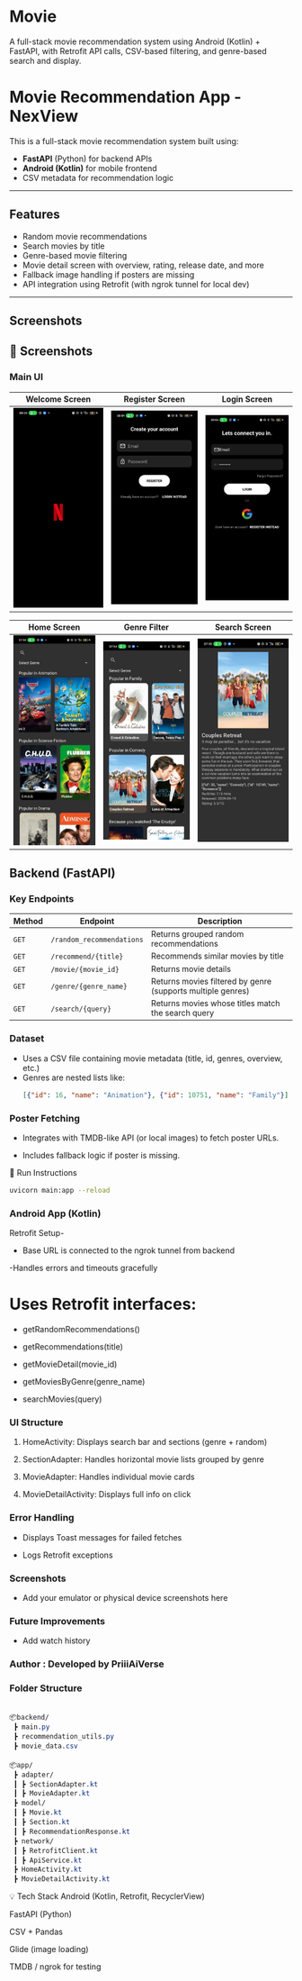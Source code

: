 # Movie
A full-stack movie recommendation system using Android (Kotlin) + FastAPI, with Retrofit API calls, CSV-based filtering, and genre-based search and display.

#  Movie Recommendation App - NexView

This is a full-stack movie recommendation system built using:
-  **FastAPI** (Python) for backend APIs
-  **Android (Kotlin)** for mobile frontend
-  CSV metadata for recommendation logic

---

##  Features

-  Random movie recommendations
-  Search movies by title
-  Genre-based movie filtering
-  Movie detail screen with overview, rating, release date, and more
-  Fallback image handling if posters are missing
-  API integration using Retrofit (with ngrok tunnel for local dev)

---

##  Screenshots

## 📸 Screenshots

### Main UI


| Welcome Screen            | Register Screen           | Login Screen              |
|---------------------------|---------------------------|---------------------------|
| ![](ScreenShorts/02.jpg)  | ![](ScreenShorts/04.jpg)  | ![](ScreenShorts/03.jpg)  |

| Home Screen               | Genre Filter              | Search Screen             |
|---------------------------|---------------------------|---------------------------|
| ![](ScreenShorts/05.jpg)  | ![](ScreenShorts/06.jpg)  | ![](ScreenShorts/07.jpg)  |




##  Backend (FastAPI)

###  Key Endpoints

| Method | Endpoint | Description |
|--------|----------|-------------|
| `GET`  | `/random_recommendations` | Returns grouped random recommendations |
| `GET`  | `/recommend/{title}` | Recommends similar movies by title |
| `GET`  | `/movie/{movie_id}` | Returns movie details |
| `GET`  | `/genre/{genre_name}` | Returns movies filtered by genre (supports multiple genres) |
| `GET`  | `/search/{query}` | Returns movies whose titles match the search query |

###  Dataset
- Uses a CSV file containing movie metadata (title, id, genres, overview, etc.)
- Genres are nested lists like:
  ```json
  [{"id": 16, "name": "Animation"}, {"id": 10751, "name": "Family"}]

  ```
  
### Poster Fetching
- Integrates with TMDB-like API (or local images) to fetch poster URLs.

- Includes fallback logic if poster is missing.

🔧 Run Instructions

```bash
uvicorn main:app --reload
```

### Android App (Kotlin)
 Retrofit Setup- 
- Base URL is connected to the ngrok tunnel from backend

-Handles errors and timeouts gracefully

# Uses Retrofit interfaces:

- getRandomRecommendations()

- getRecommendations(title)

- getMovieDetail(movie_id)

- getMoviesByGenre(genre_name)

- searchMovies(query)

###  UI Structure
1. HomeActivity: Displays search bar and sections (genre + random)

2. SectionAdapter: Handles horizontal movie lists grouped by genre

3. MovieAdapter: Handles individual movie cards

4. MovieDetailActivity: Displays full info on click

###  Error Handling
- Displays Toast messages for failed fetches

- Logs Retrofit exceptions

### Screenshots
- Add your emulator or physical device screenshots here

### Future Improvements
- Add watch history


### Author  : Developed by PriiiAiVerse

 
 ### Folder Structure
```css

📦backend/
 ┣ main.py
 ┣ recommendation_utils.py
 ┣ movie_data.csv

📦app/
 ┣ adapter/
 ┃ ┣ SectionAdapter.kt
 ┃ ┣ MovieAdapter.kt
 ┣ model/
 ┃ ┣ Movie.kt
 ┃ ┣ Section.kt
 ┃ ┣ RecommendationResponse.kt
 ┣ network/
 ┃ ┣ RetrofitClient.kt
 ┃ ┣ ApiService.kt
 ┣ HomeActivity.kt
 ┣ MovieDetailActivity.kt

```
💡 Tech Stack
Android (Kotlin, Retrofit, RecyclerView)

FastAPI (Python)

CSV + Pandas

Glide (image loading)

TMDB / ngrok for testing

